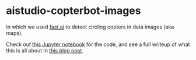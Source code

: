 # aistudio-copterbot-images

In which we used [fast.ai](https://www.fast.ai/) to detect circling copters in data images (aka maps).

Check out [this Jupyter notebook](./helicopters-circling-images.ipynb) for the code, and see a full writeup of what this is all about in [this blog post](https://qz.ai/spotting-circling-helicopters/).
    
    